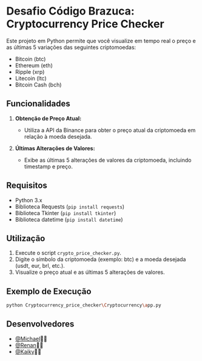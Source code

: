 # Desafio Código Brazuca: Cryptocurrency Price Checker

Este projeto em Python permite que você visualize em tempo real o preço e as últimas 5 variações das seguintes criptomoedas:

- Bitcoin (btc)
- Ethereum (eth)
- Ripple (xrp)
- Litecoin (ltc)
- Bitcoin Cash (bch)

## Funcionalidades

1. **Obtenção de Preço Atual:**
   - Utiliza a API da Binance para obter o preço atual da criptomoeda em relação à moeda desejada.

2. **Últimas Alterações de Valores:**
   - Exibe as últimas 5 alterações de valores da criptomoeda, incluindo timestamp e preço.

## Requisitos

- Python 3.x
- Biblioteca Requests (`pip install requests`)
- Biblioteca Tkinter (`pip install tkinter`)
- Biblioteca datetime (`pip install datetime`)

## Utilização

1. Execute o script `crypto_price_checker.py`.
2. Digite o símbolo da criptomoeda (exemplo: btc) e a moeda desejada (usdt, eur, brl, etc.).
3. Visualize o preço atual e as últimas 5 alterações de valores.

## Exemplo de Execução

```bash
python Cryptocurrency_price_checker\Cryptocurrency\app.py
```

## Desenvolvedores

- [@Michael](https://github.com/Maicon-MK)👨‍💻 
- [@Renan](https://github.com/Rlf07)👨‍💻       
- [@Kaiky](https://github.com/kaikyfersoa)👨‍💻 